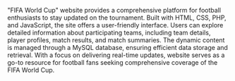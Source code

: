 "FIFA World Cup" website provides a comprehensive platform for football enthusiasts to stay updated on the tournament. Built with HTML, CSS, PHP, and JavaScript, the site offers a user-friendly interface. Users can explore detailed information about participating teams, including team details, player profiles, match results, and match summaries. The dynamic content is managed through a MySQL database, ensuring efficient data storage and retrieval. With a focus on delivering real-time updates, website serves as a go-to resource for football fans seeking comprehensive coverage of the FIFA World Cup.
